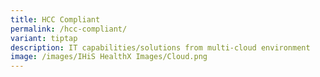 ```yaml
---
title: HCC Compliant
permalink: /hcc-compliant/
variant: tiptap
description: IT capabilities/solutions from multi-cloud environment
image: /images/IHiS HealthX Images/Cloud.png
---
```

